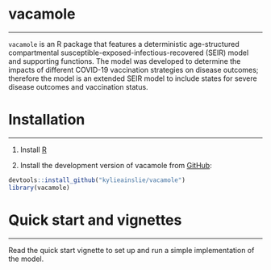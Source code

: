 # vacamole
-----------
`vacamole` is an R package that features a deterministic age-structured compartmental susceptible-exposed-infectious-recovered (SEIR) model and supporting functions. The model was developed to determine the impacts of different COVID-19 vaccination strategies on disease outcomes; therefore the model is an extended SEIR model to include states for severe disease outcomes and vaccination status.

# Installation
---------------

1.  Install [R](http://cran.r-project.org)

2.  Install the development version of vacamole from [GitHub](https://github.com/kylieainslie/vacamole):

``` r
devtools::install_github("kylieainslie/vacamole")
library(vacamole)
```

# Quick start and vignettes
----------------------------

Read the quick start vignette to set up and run a simple implementation of the model.

